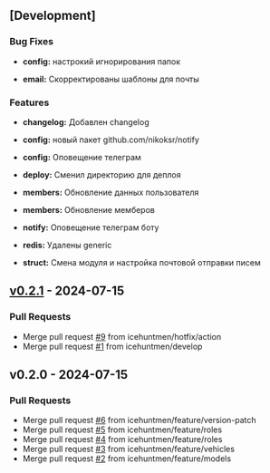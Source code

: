<a name="unreleased"></a>
## [Development]

### Bug Fixes

- **config:**  настрокий игнорирования папок 

- **email:**  Скорректированы шаблоны для почты 
 
### Features

- **changelog:**  Добавлен changelog 

- **config:**  новый пакет github.com/nikoksr/notify 

- **config:**  Оповещение телеграм 

- **deploy:**  Сменил директорию для деплоя 

- **members:**  Обновление данных пользователя 

- **members:**  Обновление мемберов 

- **notify:**  Оповещение телеграм боту 

- **redis:**  Удалены generic 

- **struct:**  Смена модуля и настройка почтовой отправки писем 
 

<a name="v0.2.1"></a>
## [v0.2.1] - 2024-07-15
### Pull Requests
- Merge pull request [#9](https://github.com/git-chglog/git-chglog/issues/9) from icehuntmen/hotfix/action
- Merge pull request [#1](https://github.com/git-chglog/git-chglog/issues/1) from icehuntmen/develop


<a name="v0.2.0"></a>
## v0.2.0 - 2024-07-15
### Pull Requests
- Merge pull request [#6](https://github.com/git-chglog/git-chglog/issues/6) from icehuntmen/feature/version-patch
- Merge pull request [#5](https://github.com/git-chglog/git-chglog/issues/5) from icehuntmen/feature/roles
- Merge pull request [#4](https://github.com/git-chglog/git-chglog/issues/4) from icehuntmen/feature/roles
- Merge pull request [#3](https://github.com/git-chglog/git-chglog/issues/3) from icehuntmen/feature/vehicles
- Merge pull request [#2](https://github.com/git-chglog/git-chglog/issues/2) from icehuntmen/feature/models


[Unreleased]: https://github.com/git-chglog/git-chglog/compare/v0.2.1...HEAD
[v0.2.1]: https://github.com/git-chglog/git-chglog/compare/v0.2.0...v0.2.1
